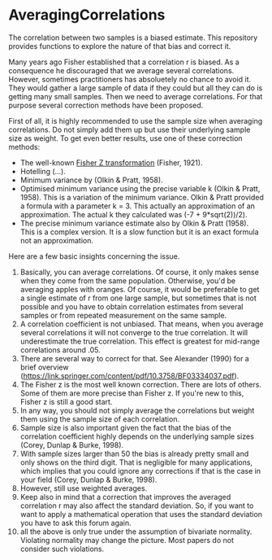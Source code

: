 # AveragingCorrelations

The correlation between two samples is a biased estimate. This repository provides functions to explore the nature of that bias and correct it.

Many years ago Fisher established that a correlation r is biased. As a consequence he discouraged that we average several correlations. However, sometimes practitioners has absoluetely no chance to avoid it. They would gather a large sample of data if they could but all they can do is getting many small samples. Then we need to average correlations. For that purpose several correction methods have been proposed.

First of all, it is highly recommended to use the sample size when averaging correlations. Do not simply add them up but use their underlying sample size as weight. To get even better results, use one of these correction methods:

* The well-known [Fisher Z transformation](https://en.wikipedia.org/w/index.php?title=Fisher_transformation&oldid=905355965) (Fisher, 1921).
* Hotelling (...).
* Minimum variance by (Olkin & Pratt, 1958).
* Optimised minimum variance using the precise variable k (Olkin & Pratt, 1958). This is a variation of the minimum variance. Olkin & Pratt provided a formula with a parameter k = 3. This actually an approximation of an approximation. The actual k they calculated was (-7 + 9*sqrt(2))/2).
* The precise minimum variance estimate also by Olkin & Pratt (1958). This is a complex version. It is a slow function but it is an exact formula not an approximation.


Here are a few basic insights concerning the issue.

1. Basically, you can average correlations. Of course, it only makes sense when they come from the same population. Otherwise, you'd be averaging apples with oranges. Of course, it would be preferable to get a single estimate of r from one large sample, but sometimes that is not possible and you have to obtain correlation estimates from several samples or from repeated measurement on the same sample.
2. A correlation coefficient is not unbiased. That means, when you average several correlations it will not converge to the true correlation. It will underestimate the true correlation. This effect is greatest for mid-range correlations around .05.
3. There are several way to correct for that. See Alexander (1990) for a brief overview (https://link.springer.com/content/pdf/10.3758/BF03334037.pdf).
4. The Fisher z is the most well known correction. There are lots of others. Some of them are more precise than Fisher z. If you're new to this, Fisher z is still a good start.
5. In any way, you should not simply average the correlations but weight them using the sample size of each correlation.
6. Sample size is also important given the fact that the bias of the correlation coefficient highly depends on the underlying sample sizes (Corey, Dunlap & Burke, 1998).
7. With sample sizes larger than 50 the bias is already pretty small and only shows on the third digit. That is negligible for many applications, which implies that you could ignore any corrections if that is the case in your field (Corey, Dunlap & Burke, 1998).
8. However, still use weighted averages.
9. Keep also in mind that a correction that improves the averaged correlation r may also affect the standard deviation. So, if you want to want to apply a mathematical operation that uses the standard deviation you have to ask this forum again.
10. all the above is only true under the assumption of bivariate normality. Violating normality may change the picture. Most papers do not consider such violations.